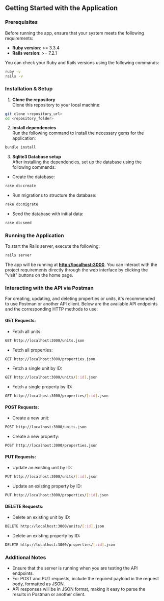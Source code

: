 ## Getting Started with the Application

### Prerequisites
Before running the app, ensure that your system meets the following requirements:

- **Ruby version**: >= 3.3.4
- **Rails version**: >= 7.2.1

You can check your Ruby and Rails versions using the following commands:

```bash
ruby -v
rails -v
```

### Installation & Setup

1. **Clone the repository**  
Clone this repository to your local machine:

```bash
git clone <repository_url>
cd <repository_folder>
```

2. **Install dependencies**  
Run the following command to install the necessary gems for the application:

```bash
bundle install
```

3. **Sqlite3 Database setup**  
After installing the dependencies, set up the database using the following commands:

- Create the database:

```bash
rake db:create
```

- Run migrations to structure the database:

```bash
rake db:migrate
```

- Seed the database with initial data:

```bash
rake db:seed
```

### Running the Application

To start the Rails server, execute the following:

```bash
rails server
```

The app will be running at **[http://localhost:3000](http://localhost:3000)**. You can interact with the project requirements directly through the web interface by clicking the "visit" buttons on the home page.

### Interacting with the API via Postman

For creating, updating, and deleting properties or units, it's recommended to use Postman or another API client. Below are the available API endpoints and the corresponding HTTP methods to use:

#### GET Requests:
- Fetch all units:

```bash
GET http://localhost:3000/units.json
```

- Fetch all properties:

```bash
GET http://localhost:3000/properties.json
```

- Fetch a single unit by ID:

```bash
GET http://localhost:3000/units/[:id].json
```

- Fetch a single property by ID:

```bash
GET http://localhost:3000/properties/[:id].json
```

#### POST Requests:
- Create a new unit:

```bash
POST http://localhost:3000/units.json
```

- Create a new property:

```bash
POST http://localhost:3000/properties.json
```

#### PUT Requests:
- Update an existing unit by ID:

```bash
PUT http://localhost:3000/units/[:id].json
```

- Update an existing property by ID:

```bash
PUT http://localhost:3000/properties/[:id].json
```

#### DELETE Requests:
- Delete an existing unit by ID:

```bash
DELETE http://localhost:3000/units/[:id].json
```

- Delete an existing property by ID:

```bash
DELETE http://localhost:3000/properties/[:id].json
```

### Additional Notes

- Ensure that the server is running when you are testing the API endpoints.
- For POST and PUT requests, include the required payload in the request body, formatted as JSON.
- API responses will be in JSON format, making it easy to parse the results in Postman or another client.
